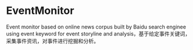 # EventMonitor
Event monitor based on online news corpus  built by Baidu search enginee using event keyword  for event storyline and analysis，基于给定事件关键词，采集事件资讯，对事件进行挖掘和分析。 
